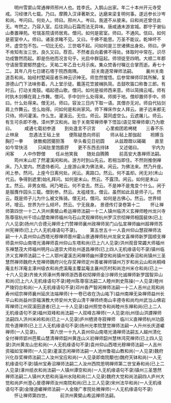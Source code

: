 <!-- { "loadSidebar": true } -->
　　明州雪窦山常通禅师邢州人也。姓李氏。入鹊山出家。年二十本州开元寺受戒。习经律凡七载。乃曰。摩腾入汉译著斯文。达磨来梁复明何事。遂远参长沙岑和尚。岑问曰。何处人。师曰。邢州人。岑曰。我道不从彼来。曰和尚还曾住此无。岑然之。乃容入室。后往洞山石霜而法无异味。唐咸通末游宣城。郡守于谢仙山奏置禅苑。号瑞圣院请师居焉。僧问。如何是密室。师曰。不通风。信曰。如何是密室中人。师曰。诸圣求睹不见。又曰。千佛不能思。万圣不能议。乾坤坏不坏。虚空包不包。一切比无伦。三世唱不起。问如何是三世诸佛出身处。师曰。伊不肯知有汝三世。良久又曰。荐否。不然者且向着佛不得处。体取时中常在。识尽功成瞥然而起。即是伤他而况言句乎。光启中群寇起。师领徒至四明。大顺二年郡守请居雪窦郁然盛化。天祐二年乙丑七月示疾。集众焚香付嘱讫合掌而逝。寿七十二。其年八月七日建石塔于院西南隅。
　　前关南道常禅师法嗣。
　　襄州关南道吾和尚。始经村墅闻巫者乐神云识神无。师忽然惺悟。后参常禅师印其所解。复游德山门下法味弥着。凡上堂示徒。戴莲花笠披襕执简。击鼓吹笛口称鲁三郎。有时云。打动关南鼓。唱起德山歌。僧问。如何是祖师西来意。师以简揖云喏。师有时执木剑横在肩上作舞。僧问。手中剑什么处得来。师掷于地。僧却置师手中。师曰。什么处得来。僧无对。师曰。容汝三日内下取一语。其僧亦无对。师自代拈剑肩上作舞云。恁么始得。问如何是和尚家风。师下禅床作女人拜云。谢子远来都无只待。师问灌溪。作么生。灌溪云。无位。师云。莫同虚空么。云遮屠儿。师云。有生可杀即不倦。漳州罗汉和尚。始于关南常禅师拳下悟旨(语见常禅师章)乃为歌曰。
　　咸通七载初参道　　到处逢言不识言
　　心里痴团若栲栳　　三春不乐止林泉
　　忽遇法王毡上坐　　便陈疑恳向师前
　　师从毡上那伽起　　袒膊当胸打一拳
　　骇散痴团獦狚落　　举头看见日初圆
　　从兹蹬蹬以碣碣　　直至如今常快活
　　只闻肚里饱膨脝　　更不东西去持钵
　　又述偈曰。
　　宇内为闲客　　人中作野僧
　　任从他笑我　　随处自腾腾
　　前高安大愚禅师法嗣。
　　筠州末山尼了然灌溪闲和尚。游方时到山先云。若相当即住。不然则推倒禅床。乃入堂内。然遣侍者问。上座游山来为佛法来。闲云。为佛法来。然乃升座。闲上参。然问。上座今日离何处。闲云。离路口。然云。何不盖却。闲无对(禾山代云。争得到遮里)始礼拜问。如何是末山。然云。不露顶。闲云。如何是末山主。然云。非男女相。闲乃喝云。何不变去。然云。不是神不是鬼变个什么。闲于是服膺作园头三载。僧到参。然云。太褴缕生。僧云。虽然如此且是师子儿。然云。既是师子儿为什么被文殊骑。僧无对。僧问。如何是古佛心。然云。世界倾坏。增云。世界为什么倾坏。然云。宁无我身。
景德传灯录卷第十二
　　怀让禅师第四世一十二人洪州黄檗山希运禅师法嗣一十二人镇州临济义玄禅师睦州龙兴寺陈尊宿杭州千顷山楚南禅师福州乌石山灵观禅师杭州罗汉宗彻禅师相国裴休(已上六人见录)扬州六合德元禅师士门赞禅师襄州政禅师吴门山弘宣禅师幽州超禅师苏州宪禅师(已上六人无机缘语句不录)。
　　第五世五十一人袁州仰山慧寂禅师法嗣一十人袁州仰山西塔光穆禅师晋州霍山景通禅师杭州龙泉文喜禅师新罗国顺支禅师袁州仰山南塔光涌禅师袁州仰山东塔和尚(已上六人见录)洪州观音常蠲大师福州东禅慧茂大师福州明月山道崇大师处州遂昌禅师(已上四人无机缘语句不录)镇州临济义玄禅师法嗣二十二人鄂州灌溪志闲禅师幽州谭空和尚镇州宝寿沼和尚镇州三圣慧然禅师魏府大觉禅师魏府兴化存奖禅师定州善崔禅师镇州万岁和尚云山和尚桐峰庵主杉洋庵主涿州级衣和尚虎溪庵主覆盆庵主襄州历村和尚沧州米仓和尚(已上一十六人见录)齐耸大师涿州秀禅师浙西善权彻禅师金沙禅师允诚禅师新罗国智异山和尚(已上六人无机缘语句不录)睦州陈尊宿法嗣二人睦州刺史陈操(一人见录)睦州严陵钧台和尚(一人无机缘语句不录)邓州香严智闲禅师法嗣一十二人吉州止观和尚寿州绍宗禅师襄州延庆法端禅师(十一卷已收在沩山祐下)益州南禅无染禅师益州长平山和尚益州崇福演教大师安州大安山清干禅师终南山丰德寺和尚均州武当山佛岩晖禅师江州双溪田道者(已上一十人见录)益州照觉寺和尚睦州东禅和尚(已上二人无机缘语句不录)福州双峰和尚法嗣一人双峰古禅师(一人见录)杭州径山洪諲禅师法嗣四人洪州米岭和尚(已上一人见录)庐州栖贤寺寂禅师　临川义直禅师杭州功臣院令道禅师(已上三人无机缘语句不录)扬州光孝院慧觉禅师法嗣一人升州长庆道巘禅师(一人见录)。
　　第六世一十九人袁州仰山南塔光涌禅师法嗣五人越州清化全付禅师郢州芭蕉山慧清禅师韶州黄连山义初禅师韶州慧林鸿究禅师(已上四人见录)洪州黄龙山忠和尚(一人无机缘语句不录)袁州仰山西塔光穆禅师法嗣一人吉州资福如宝禅师(一人见录)灌溪志闲禅师法嗣一人池州鲁祖山教和尚(一人见录)魏府兴化存奖禅师法嗣二人汝州宝应和尚(一人见录即南院颙也)魏府天钵和尚(一人无机缘语句不录)镇州宝寿沼禅师法嗣二人汝州西院思明禅师第二世宝寿和尚(已上二人见录)涿州纸衣和尚法嗣一人镇州谭空和尚(一人无机缘语句不录)镇州三圣慧然禅师法嗣二人镇州大悲和尚淄州水陆和尚(二人见录)魏府大觉和尚法嗣四人庐州大觉和尚庐州澄心旻德禅师汝州南院和尚(已上三人见录)宋州法华和尚(一人无机缘语句不录)金陵道巘禅师法嗣一人金陵广孝院处微禅师(一人无机缘语句不录)
　　怀让禅师第四世。
　　前洪州黄檗山希运禅师法嗣。
